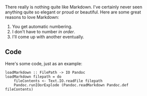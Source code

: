 There really is nothing quite like Markdown. I've certainly never seen anything
quite so elegant or proud or beautiful. Here are some great reasons to love
Markdown:

1. You get automatic numbering.
3. I don't have to number _in order_.
4. I'll come up with another eventually.

## Code

Here's some code, just as an example:

```
loadMarkdown :: FilePath -> IO Pandoc
loadMarkdown filepath = do
    fileContents <- Text.IO.readFile filepath
    Pandoc.runIOorExplode (Pandoc.readMarkdown Pandoc.def fileContents)
```
